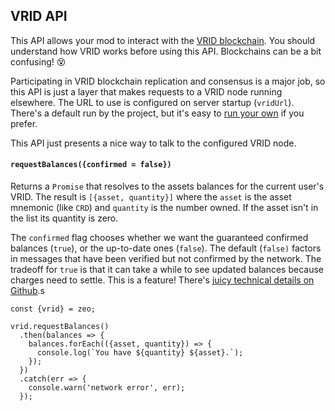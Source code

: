 ## VRID API

This API allows your mod to interact with the [VRID blockchain](/docs/vrid).
You should understand how VRID works before using this API. Blockchains can be a bit confusing! &#x1F635;

Participating in VRID blockchain replication and consensus is a major job, so this API is just a layer that makes requests to a VRID node running elsewhere. The URL to use is configured on server startup (`vridUrl`). There's a default run by the project, but it's easy to [run your own](https://github.com/crds) if you prefer.

This API just presents a nice way to talk to the configured VRID node.

#### `requestBalances({confirmed = false})`

Returns a `Promise` that resolves to the assets balances for the current user's VRID. The result is `[{asset, quantity}]` where the `asset` is the asset mnemonic (like `CRD`) and `quantity` is the number owned. If the asset isn't in the list its quantity is zero.

The `confirmed` flag chooses whether we want the guaranteed confirmed balances (`true`), or the up-to-date ones (`false`). The default (`false)` factors in messages that have been verified but not confirmed by the network. The tradeoff for `true` is that it can take a while to see updated balances because charges need to settle. This is a feature! There's [juicy technical details on Github](https://github.com/modulesio/crd).s

```
const {vrid} = zeo;

vrid.requestBalances()
  .then(balances => {
    balances.forEach(({asset, quantity}) => {
      console.log(`You have ${quantity} ${asset}.`);
    });
  })
  .catch(err => {
    console.warn('network error', err);
  });
```
